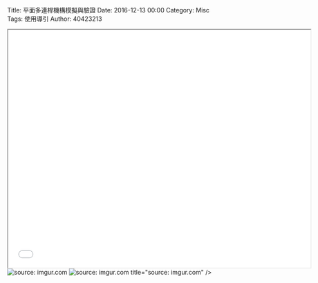 Title: 平面多連桿機構模擬與驗證
Date: 2016-12-13 00:00
Category: Misc
Tags: 使用導引
Author: 40423213

<iframe src="file:///Y:/tmp/40423213/w12/w12-1.html" width="700" height="550"></iframe>
<img src="Y:\tmp\2016fallcadp_hw\w12\1.png" title="source: imgur.com" /></a>
<img src="Y:\tmp\2016fallcadp_hw\w12\2.png" title="source: imgur.com" /></a>
title="source: imgur.com" /></a>
